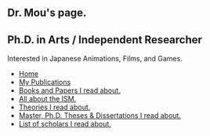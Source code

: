 <!DOCTYPE html>

<html>

<head>

  <title>Dr. Mou's Page.</title>

  <link rel="icon" type="image/x-icon" href="/assets/drm.ico">

  <link rel="stylesheet" href="/assets/styles.css">

  <link href="https://fonts.googleapis.com/css2?family=Cormorant+Garamond&display=swap" rel="stylesheet">

</head>

<body>

<div class="title">

## Dr. Mou's page.

## Ph.D. in Arts / Independent Researcher

Interested in Japanese Animations, Films, and Games.

</div>

<div class="guider">
<ul>

  <li><a href="index.html">Home</a></li>

  <li><a href="pub.html">My Publications</a></li>

  <li><a href="paper.html">Books and Papers I read about.</a></li>

  <li><a href="ism.html">All about the ISM.</a></li>

  <li><a href="theory.html">Theories I read about.</a></li>

  <li><a href="thesis.html">Master, Ph.D. Theses & Dissertations I read about.</a></li>

  <li><a href="people.html">List of scholars I read about.</a></li>

</ul>
</div>


</body>
</html>



